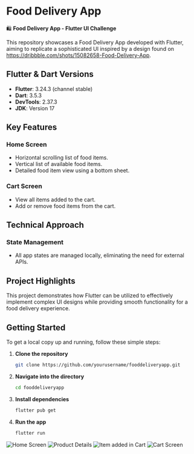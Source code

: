 # Food Delivery App

🛍️ **Food Delivery App - Flutter UI Challenge**

This repository showcases a Food Delivery App developed with Flutter, aiming to replicate a sophisticated UI inspired by a design found on https://dribbble.com/shots/15082658-Food-Delivery-App.

## Flutter & Dart Versions
- **Flutter**: 3.24.3 (channel stable)
- **Dart**: 3.5.3
- **DevTools**: 2.37.3
- **JDK**: Version 17

## Key Features

### Home Screen
- Horizontal scrolling list of food items.
- Vertical list of available food items.
- Detailed food item view using a bottom sheet.

### Cart Screen
- View all items added to the cart.
- Add or remove food items from the cart.

## Technical Approach
### State Management
- All app states are managed locally, eliminating the need for external APIs.

## Project Highlights
This project demonstrates how Flutter can be utilized to effectively implement complex UI designs while providing smooth functionality for a food delivery experience.

## Getting Started
To get a local copy up and running, follow these simple steps:

1. **Clone the repository**
   ```bash
   git clone https://github.com/yourusername/fooddeliveryapp.git

2. **Navigate into the directory**
   ```bash
   cd fooddeliveryapp

3. **Install dependencies**
   ```bash
   flutter pub get

4. **Run the app**
   ```bash
   flutter run


![Home Screen](screenshots/home.png)
![Product Details](screenshots/item_detail.png)
![Item added in Cart](screenshots/home_with_cart.png)
![Cart Screen](screenshots/cart.png)